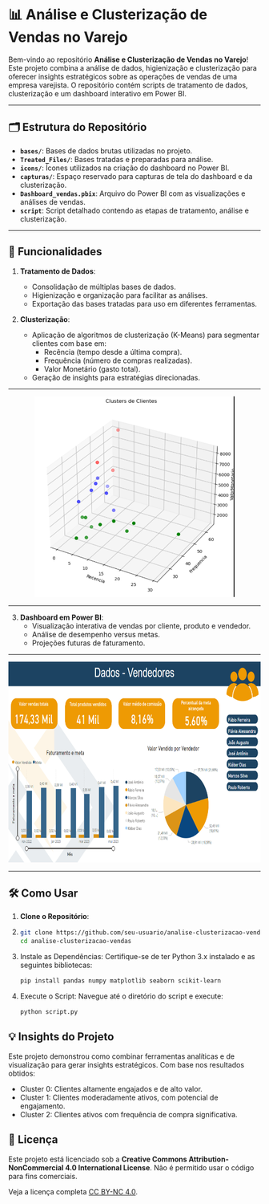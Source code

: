# 📊 Análise e Clusterização de Vendas no Varejo

Bem-vindo ao repositório **Análise e Clusterização de Vendas no Varejo**! Este projeto combina a análise de dados, higienização e clusterização para oferecer insights estratégicos sobre as operações de vendas de uma empresa varejista. O repositório contém scripts de tratamento de dados, clusterização e um dashboard interativo em Power BI.

---

## 🗂️ Estrutura do Repositório

- **`bases/`**: Bases de dados brutas utilizadas no projeto.
- **`Treated_Files/`**: Bases tratadas e preparadas para análise.
- **`icons/`**: Ícones utilizados na criação do dashboard no Power BI.
- **`capturas/`**: Espaço reservado para capturas de tela do dashboard e da clusterização.
- **`Dashboard_vendas.pbix`**: Arquivo do Power BI com as visualizações e análises de vendas.
- **`script`**: Script detalhado contendo as etapas de tratamento, análise e clusterização.
    
---

## 🚀 Funcionalidades

1. **Tratamento de Dados**:
   - Consolidação de múltiplas bases de dados.
   - Higienização e organização para facilitar as análises.
   - Exportação das bases tratadas para uso em diferentes ferramentas.

2. **Clusterização**:
   - Aplicação de algoritmos de clusterização (K-Means) para segmentar clientes com base em:
     - Recência (tempo desde a última compra).
     - Frequência (número de compras realizadas).
     - Valor Monetário (gasto total).
   - Geração de insights para estratégias direcionadas.

--- 

<div align="center">
 <img src="https://github.com/dsilvaphy/analise-e-clusterizacao-vendas-varejo/blob/main/capturas/cluster.png" width="400" height="400">
  </div>

  --- 


3. **Dashboard em Power BI**:
   - Visualização interativa de vendas por cliente, produto e vendedor.
   - Análise de desempenho versus metas.
   - Projeções futuras de faturamento.

---

<div align="center">
    <img src="https://github.com/dsilvaphy/analise-e-clusterizacao-vendas-varejo/blob/main/capturas/dashboard1.png" width="700" height="400">
</div>

---

## 🛠️ Como Usar

1. **Clone o Repositório**:
2. 
   ```bash
   git clone https://github.com/seu-usuario/analise-clusterizacao-vendas.git
   cd analise-clusterizacao-vendas
   ```
3. Instale as Dependências: Certifique-se de ter Python 3.x instalado e as seguintes bibliotecas:

   ```bash
   pip install pandas numpy matplotlib seaborn scikit-learn
   ```
3. Execute o Script: Navegue até o diretório do script e execute:
   
   ```bash
   python script.py
   ```

## 💡 Insights do Projeto
Este projeto demonstrou como combinar ferramentas analíticas e de visualização para gerar insights estratégicos. Com base nos resultados obtidos:

- Cluster 0: Clientes altamente engajados e de alto valor.
- Cluster 1: Clientes moderadamente ativos, com potencial de engajamento.
- Cluster 2: Clientes ativos com frequência de compra significativa.

## 📄 Licença

Este projeto está licenciado sob a **Creative Commons Attribution-NonCommercial 4.0 International License**. Não é permitido usar o código para fins comerciais.

Veja a licença completa [CC BY-NC 4.0](/creativecommons.org/licenses/by-nc/4.0/deed.pt-br).
